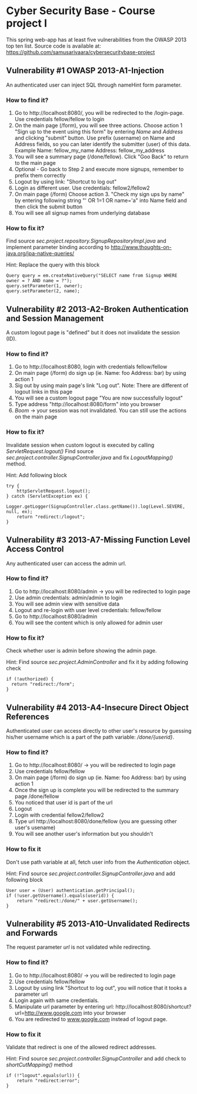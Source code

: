 # Cyber Security Base - Course project I
This spring web-app has at least five vulnerabilities from the OWASP 2013 top ten list.
Source code is available at: https://github.com/samusarivaara/cybersecuritybase-project

## Vulnerability #1 OWASP 2013-A1-Injection

An authenticated user can inject SQL through nameHint form parameter.

### How to find it?
1. Go to http://localhost:8080/, you will be redirected to the /login-page. Use credentials
   fellow/fellow to login
2. On the main page (/form), you will see three actions. Choose action 1 "Sign up to the event
   using this form" by entering *Name* and *Address* and clicking "submit" button. Use prefix
   (username) on Name and Address fields, so you can later identify the submitter (user) of
   this data. Example Name: fellow_my_name Address: fellow_my_address
3. You will see a summary page (/done/fellow). Click "Goo Back" to return to the main page
4. Optional - Go back to Step 2 and execute more signups, remember to prefix them correctly
5. Logout by using link: "Shortcut to log out"
6. Login as different user. Use credentials: fellow2/fellow2
7. On main page (/form) Choose action 3. "Check my sign ups by name" by entering following
   string "' OR 1=1 OR name='a" into Name field and then click the submit button
8. You will see all signup names from underlying database

### How to fix it?
Find source *sec.project.repository.SignupRepositoryImpl.java* and implement parameter
binding according to http://www.thoughts-on-java.org/jpa-native-queries/

Hint: Replace the query with this block

    Query query = em.createNativeQuery("SELECT name from Signup WHERE owner = ? AND name = ?");
    query.setParameter(1, owner);
    query.setParameter(2, name);

## Vulnerability #2 2013-A2-Broken Authentication and Session Management

A custom logout page is "defined" but it does not invalidate the session (ID).

### How to find it?
1. Go to http://localhost:8080, login with credentials fellow/fellow
2. On main page (/form) do sign up (ie. Name: foo Address: bar) by using action 1
4. Sig out by using main page's link "Log out". Note: There are different of logout links in
   this page
5. You will see a custom logout page "You are now successfully logout"
6. Type address "http://localhost:8080/form" into you browser
7. *Boom* -> your session was not invalidated. You can still use the actions on the main page

### How to fix it?

Invalidate session when custom logout is executed by calling *ServletRequest.logout()*
Find source *sec.project.controller.SignupController.java* and fix *LogoutMapping()* method.

Hint: Add following block

    try {
        httpServletRequest.logout();
    } catch (ServletException ex) {
        Logger.getLogger(SignupController.class.getName()).log(Level.SEVERE, null, ex);
        return "redirect:/logout";
    }

## Vulnerability #3 2013-A7-Missing Function Level Access Control

Any authenticated user can access the admin url.

### How to find it?
1. Go to http://localhost:8080/admin -> you will be redirected to login page
2. Use admin credentials: admin/admin to login
3. You will see admin view with sensitive data
4. Logout and re-login with user level credentials: fellow/fellow
5. Go to http://localhost:8080/admin
6. You will see the content which is only allowed for admin user

### How to fix it?

Check whether user is admin before showing the admin page.

Hint: Find source *sec.project.AdminController* and fix it by adding following check

    if (!authorized) {
      return "redirect:/form";
    }

## Vulnerability #4 2013-A4-Insecure Direct Object References

Authenticated user can access directly to other user's resource by guessing
his/her username which is a part of the path variable: */done/{userid}*.

### How to find it?
1. Go to http://localhost:8080/ -> you will be redirected to login page
2. Use credentials fellow/fellow
3. On main page (/form) do sign up (ie. Name: foo Address: bar) by using action 1
4. Once the sign up is complete you will be redirected to the summary page
   /done/fellow
5. You noticed that user id is part of the url
6. Logout
7. Login with credential fellow2/fellow2
8. Type url http://localhost:8080/done/fellow (you are guessing other user's usename)
9. You will see another user's information but you shouldn't

### How to fix it

Don't use path variable at all, fetch user info from the *Authentication* object.

Hint: Find source *sec.project.controller.SignupController.java* and add following block

    User user = (User) authentication.getPrincipal();
    if (!user.getUsername().equals(userid)) {
        return "redirect:/done/" + user.getUsername();
    }

## Vulnerability #5 2013-A10-Unvalidated Redirects and Forwards

The request parameter *url* is not validated while redirecting.

### How to find it?
1. Go to http://localhost:8080/ -> you will be redirected to login page
2. Use credentials fellow/fellow
3. Logout by using link "Shortcut to log out", you will notice that it tooks a parameter url
4. Login again with same credentials.
5. Manipulate url parameter by entering url: http://localhost:8080/shortcut?url=http://www.google.com
   into your browser
6. You are redirected to www.google.com instead of logout page.

### How to fix it

Validate that redirect is one of the allowed redirect addresses.

Hint: Find source *sec.project.controller.SignupController* and add check to *shortCutMapping()* method

    if (!"logout".equals(url)) {
        return "redirect:error";
    }

